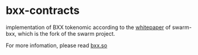 # bxx-contracts
implementation of BXX tokenomic according to the [whitepaper](http://bxx.so/files/Swarm2.0_whitepaper_v1.0.pdf) of swarm-bxx, which is the fork of the swarm project.


For more infomation, please read [bxx.so](http://bxx.so)
